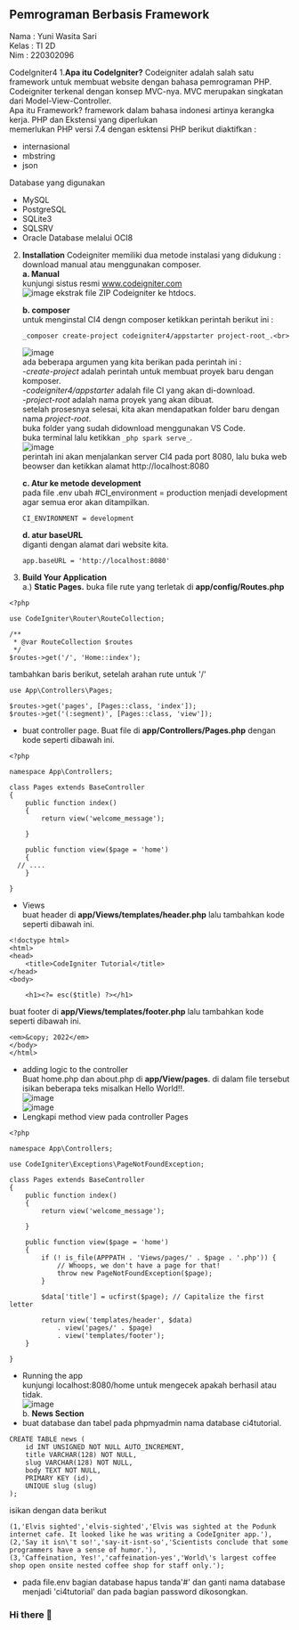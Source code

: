 ## Pemrograman Berbasis Framework
Nama : Yuni Wasita Sari<br>
Kelas : TI 2D<br>
Nim : 220302096<br>

CodeIgniter4
1.**Apa itu CodeIgniter?**
  Codeigniter adalah salah satu framework untuk membuat website dengan bahasa pemrograman PHP. Codeigniter terkenal dengan konsep MVC-nya. MVC merupakan singkatan dari Model-View-Controller.<br>
  Apa itu Framework?
  framework dalam bahasa indonesi artinya kerangka kerja.
  PHP dan Ekstensi yang diperlukan<br>
   memerlukan PHP versi 7.4 dengan esktensi PHP berikut diaktifkan :<br>
   - internasional<br>
   - mbstring<br>
   - json<br>

   Database yang digunakan<br>
   - MySQL<br>
   - PostgreSQL<br>
   - SQLite3<br>
   - SQLSRV<br>
   - Oracle Database melalui OCI8<br>

2. **Installation**
   Codeigniter memiliki dua metode instalasi yang didukung : download manual atau menggunakan composer.<br>
   **a. Manual<br>**
   kunjungi sistus resmi www.codeigniter.com<br>
   ![image](https://github.com/yuniwasitasari/yuniwasitasari/assets/134575605/8e727eea-4de2-43ed-948f-6ec12748907e)
   ekstrak file ZIP Codeigniter ke htdocs.<br>
   
   **b. composer<br>**
   untuk menginstal CI4 dengn composer ketikkan perintah berikut ini :
   ```
   _composer create-project codeigniter4/appstarter project-root_.<br>
   ```
   ![image](https://github.com/yuniwasitasari/yuniwasitasari/assets/134575605/21d87cb9-0eae-4d44-9e79-c7bc34873c12)<br>
   ada beberapa argumen yang kita berikan pada perintah ini :<br>
   -_create-project_ adalah perintah untuk membuat proyek baru dengan komposer.<br>
   -_codeigniter4/appstarter_ adalah file CI yang akan di-download.<br>
   -_project-root_ adalah nama proyek yang akan dibuat. <br>
   setelah prosesnya selesai, kita akan mendapatkan folder baru dengan nama _project-root_.<br>
   buka folder yang sudah didownload menggunakan VS Code.<br>
   buka terminal lalu ketikkan ```_php spark serve_```.<br>
   ![image](https://github.com/yuniwasitasari/yuniwasitasari/assets/134575605/828f250d-6685-4697-be9b-577924d75c3a)<br>
   perintah ini akan menjalankan server CI4 pada port 8080, lalu buka web beowser dan ketikkan alamat http://localhost:8080<br>

   **c. Atur ke metode development**<br>
   pada file .env ubah #CI_environment = production menjadi development agar semua eror akan ditampilkan.<br>
   ```
   CI_ENVIRONMENT = development
   ```
   **d. atur baseURL**<br>
   diganti dengan alamat dari website kita.<br>
   ```
   app.baseURL = 'http://localhost:8080'
   ```
   
3. **Build Your Application**<br>
   a.) **Static Pages.** buka file rute yang terletak di **app/config/Routes.php**<br>
```
<?php

use CodeIgniter\Router\RouteCollection;

/**
 * @var RouteCollection $routes
 */
$routes->get('/', 'Home::index');
```
tambahkan baris berikut, setelah arahan rute untuk '/'<br>
```
use App\Controllers\Pages;

$routes->get('pages', [Pages::class, 'index']);
$routes->get('(:segment)', [Pages::class, 'view']);
```
- buat controller page. Buat file di **app/Controllers/Pages.php** dengan kode seperti dibawah ini.<br>
```
<?php

namespace App\Controllers;

class Pages extends BaseController
{
    public function index()
    {
        return view('welcome_message');
       
    }

    public function view($page = 'home')
    {
  // ....
    }

}
```
- Views<br>
  buat header di **app/Views/templates/header.php** lalu tambahkan kode seperti dibawah ini.
```
<!doctype html>
<html>
<head>
    <title>CodeIgniter Tutorial</title>
</head>
<body>

    <h1><?= esc($title) ?></h1>
```
  buat footer di **app/Views/templates/footer.php** lalu tambahkan kode seperti dibawah ini.
```
<em>&copy; 2022</em>
</body>
</html>
```
- adding logic to the controller<br>
Buat home.php dan about.php di **app/View/pages**. di dalam file tersebut isikan beberapa teks misalkan Hello World!!.<br>
![image](https://github.com/yuniwasitasari/yuniwasitasari/assets/134575605/63b06bea-c334-4adb-b34d-ad8e0e425be1)<br>
![image](https://github.com/yuniwasitasari/yuniwasitasari/assets/134575605/b667b221-9592-4407-8281-4079d2fd9dee)<br>
- Lengkapi method view pada controller Pages<br>
```
<?php

namespace App\Controllers;

use CodeIgniter\Exceptions\PageNotFoundException;

class Pages extends BaseController
{
    public function index()
    {
        return view('welcome_message');
       
    }

    public function view($page = 'home')
    {
        if (! is_file(APPPATH . 'Views/pages/' . $page . '.php')) {
            // Whoops, we don't have a page for that!
            throw new PageNotFoundException($page);
        }

        $data['title'] = ucfirst($page); // Capitalize the first letter

        return view('templates/header', $data)
            . view('pages/' . $page)
            . view('templates/footer');
    }

}
```
- Running the app<br>
kunjungi localhost:8080/home untuk mengecek apakah berhasil atau tidak.<br>
![image](https://github.com/yuniwasitasari/yuniwasitasari/assets/134575605/8e9d4297-b91c-477e-a0d1-748ca66bba58)<br>
  b. **News Section**
- buat database dan tabel pada phpmyadmin nama database ci4tutorial.
```
CREATE TABLE news (
    id INT UNSIGNED NOT NULL AUTO_INCREMENT,
    title VARCHAR(128) NOT NULL,
    slug VARCHAR(128) NOT NULL,
    body TEXT NOT NULL,
    PRIMARY KEY (id),
    UNIQUE slug (slug)
);
```
isikan dengan data berikut<br>
```INSERT INTO news VALUES
(1,'Elvis sighted','elvis-sighted','Elvis was sighted at the Podunk internet cafe. It looked like he was writing a CodeIgniter app.'),
(2,'Say it isn\'t so!','say-it-isnt-so','Scientists conclude that some programmers have a sense of humor.'),
(3,'Caffeination, Yes!','caffeination-yes','World\'s largest coffee shop open onsite nested coffee shop for staff only.');
```
- pada file.env bagian database hapus tanda'#' dan ganti nama database menjadi 'ci4tutorial' dan pada bagian password dikosongkan.<br>

  








  
   
   
   
   















### Hi there 👋

<!--
**yuniwasitasari/yuniwasitasari** is a ✨ _special_ ✨ repository because its `README.md` (this file) appears on your GitHub profile.

Here are some ideas to get you started:

- 🔭 I’m currently working on ...
- 🌱 I’m currently learning ...
- 👯 I’m looking to collaborate on ...
- 🤔 I’m looking for help with ...
- 💬 Ask me about ...
- 📫 How to reach me: ...
- 😄 Pronouns: ...
- ⚡ Fun fact: ...
-->
